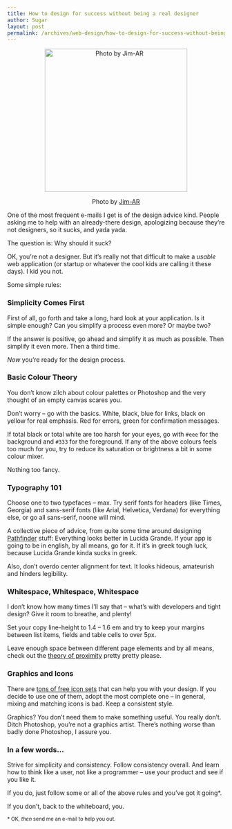 ```yaml
---
title: How to design for success without being a real designer
author: Sugar
layout: post
permalink: /archives/web-design/how-to-design-for-success-without-being-a-real-designer
---
```

<div style="text-align: center; margin-top: 10px">
  <a href="http://flickr.com/photos/jim-ar/776780244/"><img class="size-full wp-image-761" title="webdesign" src="http://blog.sugarenia.com/wp-content/uploads/2008/12/webdesign.jpg" alt="Photo by Jim-AR" width="330" height="330" /></a> <p class="wp-caption-text">
    Photo by <a href="http://flickr.com/photos/jim-ar/">Jim-AR</a>
  </p>
</div>

One of the most frequent e-mails I get is of the design advice kind. People asking me to help with an already-there design, apologizing because they&#8217;re not designers, so it sucks, and yada yada.

The question is: Why should it suck?

OK, you&#8217;re not a designer. But it&#8217;s really not that difficult to make a *usable* web application (or startup or whatever the cool kids are calling it these days). I kid you not.

Some simple rules:

### Simplicity Comes First

First of all, go forth and take a long, hard look at your application. Is it simple enough? Can you simplify a process even more? Or maybe two?

If the answer is positive, go ahead and simplify it as much as possible. Then simplify it even more. Then a third time.

*Now* you&#8217;re ready for the design process.

### Basic Colour Theory

You don&#8217;t know zilch about colour palettes or Photoshop and the very thought of an empty canvas scares you.

Don&#8217;t worry &#8211; go with the basics. White, black, blue for links, black on yellow for real emphasis. Red for errors, green for confirmation messages.

If total black or total white are too harsh for your eyes, go with `#eee` for the background and `#333` for the foreground. If any of the above colours feels too much for you, try to reduce its saturation or brightness a bit in some colour mixer.

Nothing too fancy.

### Typography 101

Choose one to two typefaces &#8211; max. Try serif fonts for headers (like Times, Georgia) and sans-serif fonts (like Arial, Helvetica, Verdana) for everything else, or go all sans-serif, noone will mind.

A collective piece of advice, from quite some time around designing <a href="http://www.pathfinder.gr" target="_blank">Pathfinder</a> stuff: Everything looks better in Lucida Grande. If your app is going to be in english, by all means, go for it. If it&#8217;s in greek tough luck, because Lucida Grande kinda sucks in greek.

Also, don&#8217;t overdo center alignment for text. It looks hideous, amateurish and hinders legibility.

### Whitespace, Whitespace, Whitespace

I don&#8217;t know how many times I&#8217;ll say that &#8211; what&#8217;s with developers and tight design? Give it room to breathe, and plenty!

Set your copy line-height to 1.4 &#8211; 1.6 em and try to keep your margins between list items, fields and table cells to over 5px.

Leave enough space between different page elements and by all means, check out the [theory of proximity][1] pretty pretty please.

### Graphics and Icons

There are [tons of free icon sets][2] that can help you with your design. If you decide to use one of them, adopt the most complete one &#8211; in general, mixing and matching icons is bad. Keep a consistent style.

Graphics? You don&#8217;t need them to make something useful. You really don&#8217;t. Ditch Photoshop, you&#8217;re not a graphics artist. There&#8217;s nothing worse than badly done Photoshop, I assure you.

### In a few words&#8230;

Strive for simplicity and consistency. Follow consistency overall. And learn how to think like a user, not like a programmer &#8211; use your product and see if you like it.

If you do, just follow some or all of the above rules and you&#8217;ve got it going*.

If you don&#8217;t, back to the whiteboard, you.

<small>* OK, <em>then</em> send me an e-mail to help you out.</small>

 [1]: http://www.artlebedev.com/mandership/136/
 [2]: http://www.smashingmagazine.com/2008/03/06/35-really-incredible-free-icon-sets/
